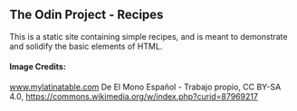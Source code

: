 ## The Odin Project - Recipes

This is a static site containing simple recipes, and is meant to demonstrate and solidify the basic elements of HTML.

#### Image Credits:

www.mylatinatable.com
De El Mono Español - Trabajo propio, CC BY-SA 4.0, https://commons.wikimedia.org/w/index.php?curid=87969217
